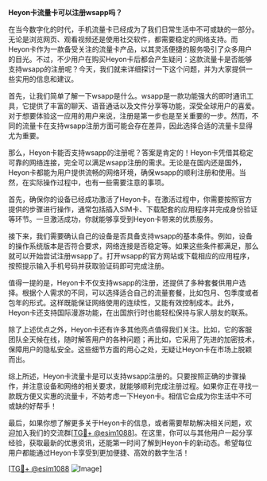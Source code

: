 **Heyon卡流量卡可以注册wsapp吗？**

在当今数字化的时代，手机流量卡已经成为了我们日常生活中不可或缺的一部分。无论是浏览网页、观看视频还是使用社交软件，都需要稳定的网络支持。而Heyon卡作为一款备受关注的流量卡产品，以其灵活便捷的服务吸引了众多用户的目光。不过，不少用户在购买Heyon卡后都会产生疑问：这款流量卡是否能够支持wsapp的注册呢？今天，我们就来详细探讨一下这个问题，并为大家提供一些实用的信息和建议。

首先，让我们简单了解一下wsapp是什么。wsapp是一款功能强大的即时通讯工具，它提供了丰富的聊天、语音通话以及文件分享等功能，深受全球用户的喜爱。对于想要体验这一应用的用户来说，注册是第一步也是至关重要的一步。然而，不同的流量卡在支持wsapp注册方面可能会存在差异，因此选择合适的流量卡显得尤为重要。

那么，Heyon卡能否支持wsapp的注册呢？答案是肯定的！Heyon卡凭借其稳定可靠的网络连接，完全可以满足wsapp注册的需求。无论是在国内还是国外，Heyon卡都能为用户提供流畅的网络环境，确保wsapp的顺利注册和使用。当然，在实际操作过程中，也有一些需要注意的事项。

首先，确保你的设备已经成功激活了Heyon卡。在激活过程中，你需要按照官方提供的步骤进行操作，通常包括插入SIM卡、下载配套的应用程序并完成身份验证等环节。一旦激活成功，你就能够享受到Heyon卡带来的优质服务。

接下来，我们需要确认自己的设备是否具备支持wsapp的基本条件。例如，设备的操作系统版本是否符合要求，网络连接是否稳定等。如果这些条件都满足，那么就可以开始尝试注册wsapp了。打开wsapp的官方网站或下载相应的应用程序，按照提示输入手机号码并获取验证码即可完成注册。

值得一提的是，Heyon卡不仅支持wsapp的注册，还提供了多种套餐供用户选择。根据个人需求的不同，可以选择适合自己的流量套餐，比如包月、包季度或者包年的形式。这样既能保证网络使用的连续性，又能有效控制成本。此外，Heyon卡还支持国际漫游功能，在出国旅行时也能轻松保持与家人朋友的联系。

除了上述优点之外，Heyon卡还有许多其他亮点值得我们关注。比如，它的客服团队全天候在线，随时解答用户的各种问题；再比如，它采用了先进的加密技术，保障用户的隐私安全。这些细节方面的用心之处，无疑让Heyon卡在市场上脱颖而出。

综上所述，Heyon卡流量卡是可以支持wsapp注册的。只要按照正确的步骤操作，并注意设备和网络的相关要求，就能够顺利完成注册过程。如果你正在寻找一款既方便又实惠的流量卡，不妨考虑一下Heyon卡。相信它会成为你生活中不可或缺的好帮手！

最后，如果你想了解更多关于Heyon卡的信息，或者需要帮助解决相关问题，欢迎加入我们的交流群[[TG💪+ @esim1088](https://t.me/s/esim1088)]。在这里，你可以与其他用户一起分享经验，获取最新的优惠资讯，还能第一时间了解到Heyon卡的新动态。希望每位用户都能通过Heyon卡享受到更加便捷、高效的数字生活！

[[TG💪+ @esim1088](https://t.me/s/esim1088) ![Image](https://i.postimg.cc/4NQfJmqS/Snipaste-2025-05-13-00-14-12.png)]